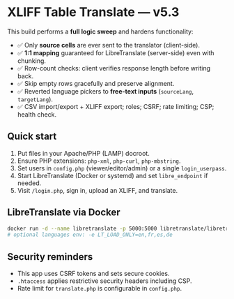 # XLIFF Table Translate — v5.3

This build performs a **full logic sweep** and hardens functionality:
- ✅ Only **source cells** are ever sent to the translator (client-side).
- ✅ **1:1 mapping** guaranteed for LibreTranslate (server-side) even with chunking.
- ✅ Row-count checks: client verifies response length before writing back.
- ✅ Skip empty rows gracefully and preserve alignment.
- ✅ Reverted language pickers to **free-text inputs** (`sourceLang`, `targetLang`).
- ✅ CSV import/export + XLIFF export; roles; CSRF; rate limiting; CSP; health check.

## Quick start
1. Put files in your Apache/PHP (LAMP) docroot.
2. Ensure PHP extensions: `php-xml`, `php-curl`, `php-mbstring`.
3. Set users in `config.php` (viewer/editor/admin) or a single `login_userpass`.
4. Start LibreTranslate (Docker or systemd) and set `libre_endpoint` if needed.
5. Visit `/login.php`, sign in, upload an XLIFF, and translate.

## LibreTranslate via Docker
```bash
docker run -d --name libretranslate -p 5000:5000 libretranslate/libretranslate:latest
# optional languages env: -e LT_LOAD_ONLY=en,fr,es,de
```

## Security reminders
- This app uses CSRF tokens and sets secure cookies.
- `.htaccess` applies restrictive security headers including CSP.
- Rate limit for `translate.php` is configurable in `config.php`.


